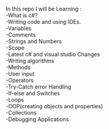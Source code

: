In this repo I will be Learning :  
  -What is c#?  
  -Writing code and using IDEs.  
  -Variables  
  -Comments  
  -Strings and Numbers  
  -Scope  
  -Latest c# and visual studio Changes  
  -Writing algorithms  
  -Methods  
  -User input  
  -Operators  
  -Try-Catch error Handling  
  -If-else and Switches  
  -Loops  
  -OOP(creating objects and properties)  
  -Collections  
  -Debugging Applications  
